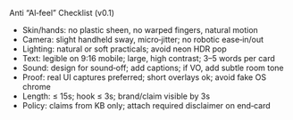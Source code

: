 Anti “AI‑feel” Checklist (v0.1)

- Skin/hands: no plastic sheen, no warped fingers, natural motion
- Camera: slight handheld sway, micro‑jitter; no robotic ease‑in/out
- Lighting: natural or soft practicals; avoid neon HDR pop
- Text: legible on 9:16 mobile; large, high contrast; 3–5 words per card
- Sound: design for sound‑off; add captions; if VO, add subtle room tone
- Proof: real UI captures preferred; short overlays ok; avoid fake OS chrome
- Length: ≤ 15s; hook ≤ 3s; brand/claim visible by 3s
- Policy: claims from KB only; attach required disclaimer on end‑card

